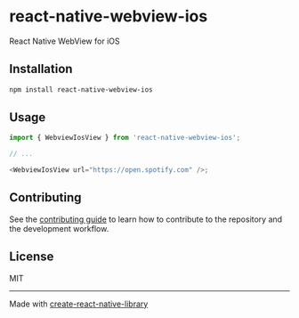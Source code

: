 # react-native-webview-ios

React Native WebView for iOS

## Installation

```sh
npm install react-native-webview-ios
```

## Usage

```js
import { WebviewIosView } from 'react-native-webview-ios';

// ...

<WebviewIosView url="https://open.spotify.com" />;
```

## Contributing

See the [contributing guide](CONTRIBUTING.md) to learn how to contribute to the repository and the development workflow.

## License

MIT

---

Made with [create-react-native-library](https://github.com/callstack/react-native-builder-bob)
